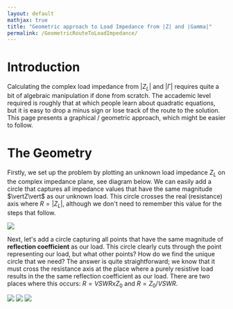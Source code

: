 ```yaml
---
layout: default
mathjax: true
title: "Geometric approach to Load Impedance from |Z| and |Gamma|"
permalink: /GeometricRouteToLoadImpedance/
---
```


# Introduction
Calculating the complex load impedance from $\vert Z_L\vert$ and $\vert \Gamma\vert$ requires quite a bit of algebraic manipulation if done from scratch. The accademic level required is roughly that at which people learn about quadratic equations, but it is easy to drop a minus sign or lose track of the route to the solution. This page presents a graphical / geometric approach, which might be easier to follow.

# The Geometry

Firstly, we set up the problem by plotting an unknown load impedance $Z_L$ on the complex impedance plane, see diagram below. We can easily add a circle that captures all impedance values that have the same magnitude $\vertZ\vert$ as our unknown load. This circle crosses the real (resistance) axis where $R = \vert Z_L\vert$, although we don't need to remember this value for the steps that follow.

<img src='https://g1ojs.github.io/G1OJS-MR300-SARK100-Firmware/assets/img/GeometricRouteFig1.PNG'>

Next, let's add a circle capturing all points that have the same magnitude of **reflection coefficient** as our load. This circle clearly cuts through the point representing our load, but what other points? How do we find the unique circle that we need? The answer is quite straightforward; we know that it must cross the resistance axis at the place where a purely resistive load results in the the same reflection coefficient as our load. There are two places where this occurs: $R = VSWR x Z_0$ and $R = Z_0 / VSWR$.


<img src='https://g1ojs.github.io/G1OJS-MR300-SARK100-Firmware/assets/img/GeometricRouteFig2.PNG'>


<img src='https://g1ojs.github.io/G1OJS-MR300-SARK100-Firmware/assets/img/GeometricRouteFig3.PNG'>


<img src='https://g1ojs.github.io/G1OJS-MR300-SARK100-Firmware/assets/img/GeometricRouteFig4.PNG'>
